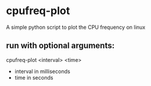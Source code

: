 # cpufreq-plot
A simple python script to plot the CPU frequency on linux

## run with optional arguments:
cpufreq-plot \<interval\> \<time\>
- interval in milliseconds
- time in seconds
